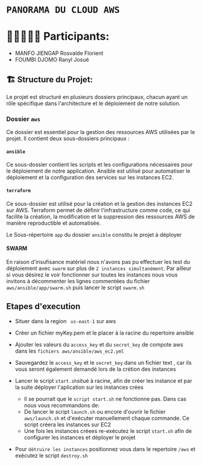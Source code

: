 # `PANORAMA DU CLOUD AWS`

# 👨🏼‍🤝‍👨🏼 Participants:
  - MANFO JIENGAP Rosvalde Florient
  - FOUMBI DJOMO Ranyl Josué

## 🏗️ Structure du Projet:
Le projet est structuré en plusieurs dossiers principaux, chacun ayant un rôle spécifique dans l'architecture et le déploiement de notre solution.

### Dossier `aws`
Ce dossier est essentiel pour la gestion des ressources AWS utilisées par le projet. Il contient deux sous-dossiers principaux :

#### `ansible`
Ce sous-dossier contient les scripts et les configurations nécessaires pour le déploiement de notre application. Ansible est utilisé pour automatiser le déploiement et la configuration des services sur les instances EC2.

#### `terraform`
Ce sous-dossier est utilisé pour la création et la gestion des instances EC2 sur AWS. Terraform permet de définir l'infrastructure comme code, ce qui facilite la création, la modification et la suppression des ressources AWS de manière reproductible et automatisée.

 Le Sous-répertoire `app` du dossier `ansible` constitu le projet à déployer

#### SWARM 
En raison d'insufisance matériel nous n'avons pas pu effectuer les test du déploiement avec `swarm` sur plus de `2 instances simultanément`. Par ailleur si vous désirez le voir fonctionner sur toutes les instances nous vous invitons à décommenter les lignes commentées du fichier `aws/ansible/app/swarm.sh` puis lancer le script `swarm.sh`


## Etapes d'execution
- Situer dans la region ` us-east-1` sur aws 
- Créer un fichier myKey.pem et le placer à la racine du repertoire ansible 
- Ajouter les valeurs du `access_key` et du `secret_key` de compote aws dans les `fichiers aws/ansible/aws_ec2.yml`
- Sauvegardez le `access_key` et le `secret_key` dans un fichier text , car ils vous seront également demandé lors de la crétion des instances
- Lancer le script `start.sh`situé à racine, afin de créer les instance et par la suite déployer l'aplication sur les instances crées
    
     - Il se pourrait que le `script start.sh`  ne fonctionne pas. Dans cas nous vous recommandons de: 
     -  De lancer le script `launch.sh` ou encore d'ouvrir le fichier `aws/launch.sh` et d'exécuter manuellement chaque commande. Ce script créera les instances sur EC2
     - Une fois les instances créees re-exécutez le script `start.sh` afin de configurer les instances et déployer le projet
- Pour `détruire les instances` positionnez vous dans le repertoire `/aws` et exécutez le script `destroy.sh`